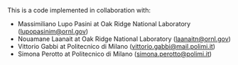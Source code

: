 This is a code implemented in collaboration with:

- Massimiliano Lupo Pasini at Oak Ridge National Laboratory (lupopasinim@ornl.gov)
- Nouamane Laanait at Oak Ridge National Laboratory (laanaitn@ornl.gov)
- Vittorio Gabbi at Politecnico di Milano (vittorio.gabbi@mail.polimi.it)
- Simona Perotto at Politecnico di Milano (simona.perotto@polimi.it)
